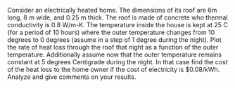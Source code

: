 Consider an electrically heated home. The dimensions of its roof are 6m long, 8 m wide, and 0.25 m thick. The roof is made of concrete who thermal conductivity is 0.8 W/m-K. The temperature inside the house is kept at 25 C (for a period of 10 hours) where the outer temperature changes from 10 degrees to 0 degrees (assume in a step of 1 degree during the night). Plot the rate of heat loss through the roof that night as a function of the outer temperature. Additionally assume now that the outer temperature remains constant at 5 degrees Centigrade during the night. In that case find the cost of the heat loss to the home owner if the cost of electricity is $0.08/kWh. Analyze and give comments on your results.